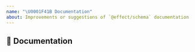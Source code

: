 ```yaml
---
name: "\U0001F41B Documentation"
about: Improvements or suggestions of `@effect/schema` documentation
---
```


## 📖 Documentation
